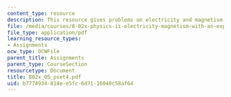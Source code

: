 ```yaml
---
content_type: resource
description: This resource gives problems on electricity and magnetism.
file: /media/courses/8-02x-physics-ii-electricity-magnetism-with-an-experimental-focus-spring-2005/b7774934814ee5fc6d7116048c58af64_802x_05_pset4.pdf
file_type: application/pdf
learning_resource_types:
- Assignments
ocw_type: OCWFile
parent_title: Assignments
parent_type: CourseSection
resourcetype: Document
title: 802x_05_pset4.pdf
uid: b7774934-814e-e5fc-6d71-16048c58af64
---
```

